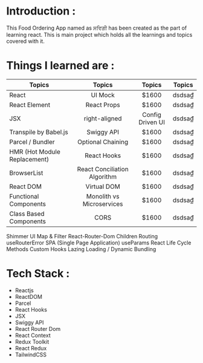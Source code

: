 # Introduction :

This Food Ordering App named as ਸਵਿਗੀ has been created as the part of learning react. This is main project which holds all the learnings and topics covered with it.

# Things I learned are :

| Topics                       |            Topics            |      Topics      | Topics |
| ---------------------------- | :--------------------------: | :--------------: | :----: |
| React                        |           UI Mock            |      $1600       | dsdsa₫ |
| React Element                |         React Props          |      $1600       | dsdsa₫ |
| JSX                          |        right-aligned         | Config Driven UI | dsdsa₫ |
| Transpile by Babel.js        |          Swiggy API          |      $1600       | dsdsa₫ |
| Parcel / Bundler             |      Optional Chaining       |      $1600       | dsdsa₫ |
| HMR (Hot Module Replacement) |         React Hooks          |      $1600       | dsdsa₫ |
| BrowserList                  | React Conciliation Algorithm |      $1600       | dsdsa₫ |
| React DOM                    |         Virtual DOM          |      $1600       | dsdsa₫ |
| Functional Components        |  Monolith vs Microservices   |      $1600       | dsdsa₫ |
| Class Based Components       |             CORS             |      $1600       | dsdsa₫ |

Shimmer UI
Map & Filter
React-Router-Dom
Children Routing
useRouterError
SPA (Single Page Application)
useParams
React Life Cycle Methods
Custom Hooks
Lazing Loading / Dynamic Bundling

# Tech Stack :

- Reactjs
- ReactDOM
- Parcel
- React Hooks
- JSX
- Swiggy API
- React Router Dom
- React Context
- Redux Toolkit
- React Redux
- TailwindCSS

